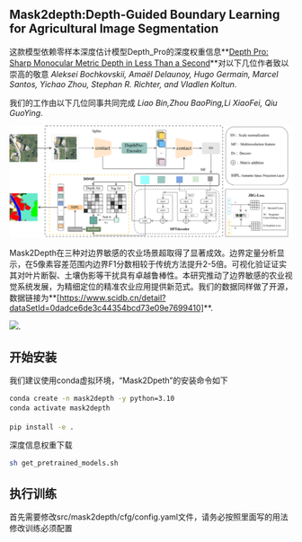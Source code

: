 ## Mask2depth:Depth-Guided Boundary Learning for Agricultural Image Segmentation
这款模型依赖零样本深度估计模型Depth_Pro的深度权重信息**[Depth Pro: Sharp Monocular Metric Depth in Less Than a Second](https://arxiv.org/abs/2410.02073)**对以下几位作者致以崇高的敬意
*Aleksei Bochkovskii, Amaël Delaunoy, Hugo Germain, Marcel Santos, Yichao Zhou, Stephan R. Richter, and Vladlen Koltun*.

我们的工作由以下几位同事共同完成
*Liao Bin,Zhou BaoPing,Li XiaoFei, Qiu GuoYing*.

![](datas/network.jpg)


Mask2Depth在三种对边界敏感的农业场景超取得了显著成效。边界定量分析显示，在5像素容差范围内边界F1分数相较于传统方法提升2-5倍。可视化验证证实其对叶片断裂、土壤伪影等干扰具有卓越鲁棒性。本研究推动了边界敏感的农业视觉系统发展，为精细定位的精准农业应用提供新范式。我们的数据同样做了开源，数据链接为**[https://www.scidb.cn/detail?dataSetId=0dadce6de3c44354bcd73e09e7699410]**.

![](datas/vision.png).

## 开始安装
我们建议使用conda虚拟环境，“Mask2Dpeth”的安装命令如下

```bash
conda create -n mask2depth -y python=3.10
conda activate mask2depth

pip install -e .
```
深度信息权重下载
```bash
sh get_pretrained_models.sh
```

## 执行训练
首先需要修改src/mask2depth/cfg/config.yaml文件，请务必按照里面写的用法修改训练必须配置
